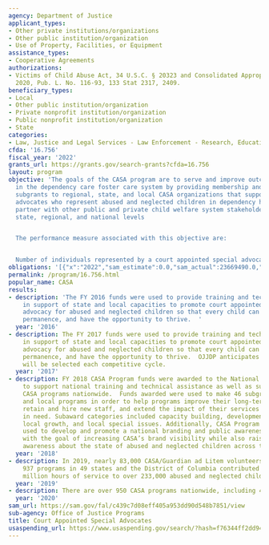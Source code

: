 ```yaml
---
agency: Department of Justice
applicant_types:
- Other private institutions/organizations
- Other public institution/organization
- Use of Property, Facilities, or Equipment
assistance_types:
- Cooperative Agreements
authorizations:
- Victims of Child Abuse Act, 34 U.S.C. § 20323 and Consolidated Appropriations Act,
  2020, Pub. L. No. 116-93, 133 Stat 2317, 2409.
beneficiary_types:
- Local
- Other public institution/organization
- Private nonprofit institution/organization
- Public nonprofit institution/organization
- State
categories:
- Law, Justice and Legal Services - Law Enforcement - Research, Education, Training
cfda: '16.756'
fiscal_year: '2022'
grants_url: https://grants.gov/search-grants?cfda=16.756
layout: program
objective: 'The goals of the CASA program are to serve and improve outcomes for children
  in the dependency care foster care system by providing membership and accreditation
  subgrants to regional, state, and local CASA organizations that support volunteer
  advocates who represent abused and neglected children in dependency hearings and
  partner with other public and private child welfare system stakeholders at the local,
  state, regional, and national levels


  The performance measure associated with this objective are:


  Number of individuals represented by a court appointed special advocate'
obligations: '[{"x":"2022","sam_estimate":0.0,"sam_actual":23669490.0,"usa_spending_actual":11171647.0},{"x":"2023","sam_estimate":15000000.0,"sam_actual":0.0,"usa_spending_actual":0.0},{"x":"2024","sam_estimate":15000000.0,"sam_actual":0.0,"usa_spending_actual":0.0}]'
permalink: /program/16.756.html
popular_name: CASA
results:
- description: 'The FY 2016 funds were used to provide training and technical assistance
    in support of state and local capacities to promote court appointed volunteer
    advocacy for abused and neglected children so that every child can be safe, establish
    permanence, and have the opportunity to thrive.  '
  year: '2016'
- description: The FY 2017 funds were used to provide training and technical assistance
    in support of state and local capacities to promote court appointed volunteer
    advocacy for abused and neglected children so that every child can be safe, establish
    permanence, and have the opportunity to thrive.  OJJDP anticipates that one application
    will be selected each competitive cycle.
  year: '2017'
- description: FY 2018 CASA Program funds were awarded to the National CASA Association
    to support national training and technical assistance as well as subgrants for
    CASA programs nationwide.  Funds awarded were used to make 46 subgrants to state
    and local programs in order to help programs improve their long-term viability,
    retain and hire new staff, and extend the impact of their services to children
    in need. Subaward categories included capacity building, development, growth,
    local growth, and local special issues. Additionally, CASA Program funds were
    used to develop and promote a national branding and public awareness campaign
    with the goal of increasing CASA’s brand visibility while also raising public
    awareness about the state of abused and neglected children across the country.
  year: '2018'
- description: In 2019, nearly 83,000 CASA/Guardian ad Litem volunteers working through
    937 programs in 49 states and the District of Columbia contributed more than 5.2
    million hours of service to over 233,000 abused and neglected children.
  year: '2019'
- description: There are over 950 CASA programs nationwide, including 45 state offices.
  year: '2020'
sam_url: https://sam.gov/fal/c439c7d08eff405a953dd90d548b7851/view
sub-agency: Office of Justice Programs
title: Court Appointed Special Advocates
usaspending_url: https://www.usaspending.gov/search/?hash=f76344ff2dd940fcb9f54ef481d8dea0
---
```

